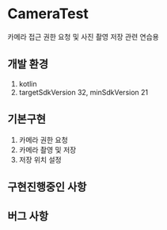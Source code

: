 # CameraTest

카메라 접근 권한 요청 및 사진 촬영 저장 관련 연습용 




## 개발 환경

1. kotlin
2. targetSdkVersion 32, minSdkVersion 21

## 기본구현

1. 카메라 권한 요청 
2. 카메라 촬영 및 저장 
3. 저장 위치 설정 


## 구현진행중인 사항


## 버그 사항




